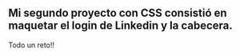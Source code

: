 ## Mi segundo proyecto con CSS consistió en maquetar el login de Linkedin y la cabecera.

Todo un reto!!

